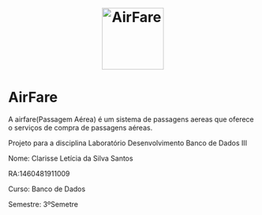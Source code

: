 <h1 align="center">
  <br>
  <img src="![AirFare](https://user-images.githubusercontent.com/51199730/112869026-16150280-9093-11eb-9184-ac37e9ba2630.gif)" alt="AirFare" height="125" width="125">
  <br>
</h1>


# AirFare
A airfare(Passagem Aérea) é um sistema de passagens aereas que oferece o serviços de compra de passagens aéreas. 

Projeto para a disciplina Laboratório Desenvolvimento Banco de Dados III  

Nome: Clarisse Letícia da Silva Santos

RA:1460481911009

Curso: Banco de Dados

Semestre: 3ºSemetre
